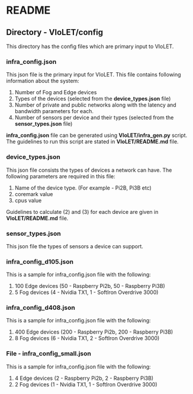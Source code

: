 # README
## Directory - VIoLET/config

This directory has the config files which are primary input to VIoLET.

### infra_config.json
This json file is the primary input for VIoLET. This file contains following information about the system:
1. Number of Fog and Edge devices
2. Types of the devices (selected from the **device_types.json** file)
3. Number of private and public networks along with the latency and bandwidth parameters for each.
4. Number of sensors per device and their types (selected from the **sensor_types.json** file)

**infra_config.json** file can be generated using **VIoLET/infra_gen.py** script. The guidelines to run this script are stated in **VIoLET/README.md** file.

### device_types.json
This json file consists the types of devices a network can have. The following parameters are required in this file:
1. Name of the device type. (For example - Pi2B, Pi3B etc)
2. coremark value
3. cpus value

Guidelines to calculate (2) and (3) for each device are given in **VIoLET/README.md** file.

### sensor_types.json
This json file the types of sensors a device can support.

### infra_config_d105.json
This is a sample for infra_config.json file with the following:
1. 100 Edge devices (50 - Raspberry Pi2b, 50 - Raspberry Pi3B)
2. 5 Fog devices (4 - Nvidia TX1, 1 - SoftIron Overdrive 3000)

### infra_config_d408.json
This is a sample for infra_config.json file with the following:
1. 400 Edge devices (200 - Raspberry Pi2b, 200 - Raspberry Pi3B)
2. 8 Fog devices (6 - Nvidia TX1, 2 - SoftIron Overdrive 3000)

### File -  infra_config_small.json
This is a sample for infra_config.json file with the following:
1. 4 Edge devices (2 - Raspberry Pi2b, 2 - Raspberry Pi3B)
2. 2 Fog devices (1 - Nvidia TX1, 1 - SoftIron Overdrive 3000)
